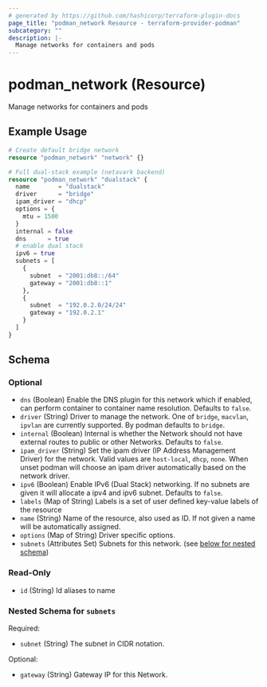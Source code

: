 ```yaml
---
# generated by https://github.com/hashicorp/terraform-plugin-docs
page_title: "podman_network Resource - terraform-provider-podman"
subcategory: ""
description: |-
  Manage networks for containers and pods
---
```


# podman_network (Resource)

Manage networks for containers and pods

## Example Usage

```terraform
# Create default bridge network
resource "podman_network" "network" {}

# Full dual-stack example (netavark backend)
resource "podman_network" "dualstack" {
  name        = "dualstack"
  driver      = "bridge"
  ipam_driver = "dhcp"
  options = {
    mtu = 1500
  }
  internal = false
  dns      = true
  # enable dual stack
  ipv6 = true
  subnets = [
    {
      subnet  = "2001:db8::/64"
      gateway = "2001:db8::1"
    },
    {
      subnet  = "192.0.2.0/24/24"
      gateway = "192.0.2.1"
    }
  ]
}
```

<!-- schema generated by tfplugindocs -->
## Schema

### Optional

- `dns` (Boolean) Enable the DNS plugin for this network which if enabled, can perform container to container name resolution. Defaults to `false`.
- `driver` (String) Driver to manage the network. One of `bridge`, `macvlan`, `ipvlan` are currently supported. By podman defaults to `bridge`.
- `internal` (Boolean) Internal is whether the Network should not have external routes to public or other Networks. Defaults to `false`.
- `ipam_driver` (String) Set the ipam driver (IP Address Management Driver) for the network. Valid values are `host-local`, `dhcp`, `none`. When unset podman will choose an ipam driver automatically based on the network driver.
- `ipv6` (Boolean) Enable IPv6 (Dual Stack) networking. If no subnets are given it will allocate a ipv4 and ipv6 subnet. Defaults to `false`.
- `labels` (Map of String) Labels is a set of user defined key-value labels of the resource
- `name` (String) Name of the resource, also used as ID. If not given a name will be automatically assigned.
- `options` (Map of String) Driver specific options.
- `subnets` (Attributes Set) Subnets for this network. (see [below for nested schema](#nestedatt--subnets))

### Read-Only

- `id` (String) Id aliases to name

<a id="nestedatt--subnets"></a>
### Nested Schema for `subnets`

Required:

- `subnet` (String) The subnet in CIDR notation.

Optional:

- `gateway` (String) Gateway IP for this Network.



